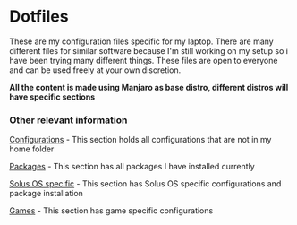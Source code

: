 # Dotfiles

These are my configuration files specific for my laptop. 
There are many different files for similar software because 
I'm still working on my setup so i have been trying many different things. 
These files are open to everyone and can be used freely at your own discretion.

**All the content is made using Manjaro as base distro, different distros will have specific sections**

### Other relevant information

[Configurations](https://www.github.com/barbafh3/dotfiles/blob/laptop/CONFIGURATIONS.md) - This section holds all configurations that are not in my home folder
    
[Packages](https://www.github.com/barbafh3/dotfiles/blob/laptop/PACKAGES.md) - This section has all packages I have installed currently

[Solus OS specific](https://www.github.com/barbafh3/dotfiles/blob/laptop/SOLUS.md) - This section has Solus OS specific configurations and package installation

[Games](https://www.github.com/barbafh3/dotfiles/blob/laptop/GAMES.md) - This section has game specific configurations
